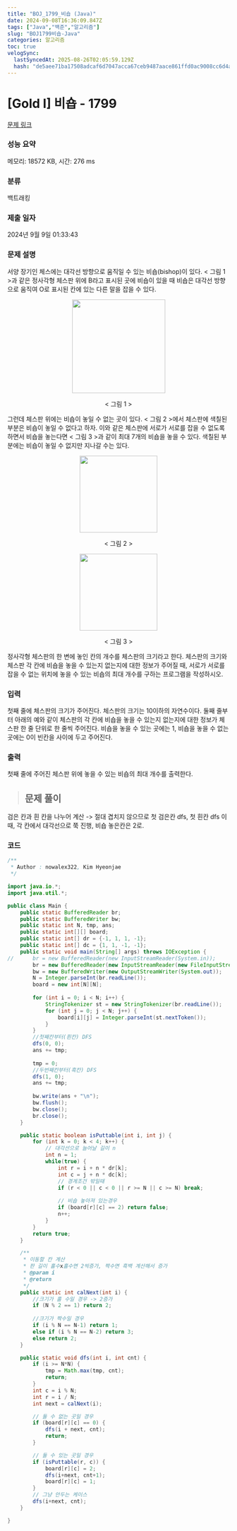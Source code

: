 ```yaml
---
title: "BOJ_1799_비숍 (Java)"
date: 2024-09-08T16:36:09.847Z
tags: ["Java","백준","알고리즘"]
slug: "BOJ1799비숍-Java"
categories: 알고리즘
toc: true
velogSync:
  lastSyncedAt: 2025-08-26T02:05:59.129Z
  hash: "de5aee71ba17508adcaf6d7047acca67ceb9487aace861ffd0ac9008cc6d4aae"
---
```


# [Gold I] 비숍 - 1799 

[문제 링크](https://www.acmicpc.net/problem/1799) 

### 성능 요약

메모리: 18572 KB, 시간: 276 ms

### 분류

백트래킹

### 제출 일자

2024년 9월 9일 01:33:43

### 문제 설명

<p>서양 장기인 체스에는 대각선 방향으로 움직일 수 있는 비숍(bishop)이 있다. < 그림 1 >과 같은 정사각형 체스판 위에 B라고 표시된 곳에 비숍이 있을 때 비숍은 대각선 방향으로 움직여 O로 표시된 칸에 있는 다른 말을 잡을 수 있다.</p>

<p style="text-align: center;"><img alt="" src="https://upload.acmicpc.net/c3f4ac55-3e37-4bed-a381-7d407b2f9b4f/-/preview/" style="width: 211px; height: 212px;"></p>

<p style="text-align: center;">< 그림 1 ></p>

<p>그런데 체스판 위에는 비숍이 놓일 수 없는 곳이 있다. < 그림 2 >에서 체스판에 색칠된 부분은 비숍이 놓일 수 없다고 하자. 이와 같은 체스판에 서로가 서로를 잡을 수 없도록 하면서 비숍을 놓는다면 < 그림 3 >과 같이 최대 7개의 비숍을 놓을 수 있다.  색칠된 부분에는 비숍이 놓일 수 없지만 지나갈 수는 있다.</p>

<p style="text-align: center;"><img alt="" src="https://upload.acmicpc.net/3d44f5a2-bd28-41bd-9959-0f8f8bfbff3f/-/preview/" style="width: 176px; height: 174px;"></p>

<p style="text-align: center;">< 그림 2 ></p>

<p style="text-align: center;"><img alt="" src="https://upload.acmicpc.net/49405f78-09c9-4220-8687-ec3269dd6c1b/-/preview/" style="width: 176px; height: 174px;"></p>

<p style="text-align: center;">< 그림 3 ></p>

<p>정사각형 체스판의 한 변에 놓인 칸의 개수를 체스판의 크기라고 한다. 체스판의 크기와 체스판 각 칸에 비숍을 놓을 수 있는지 없는지에 대한 정보가 주어질 때, 서로가 서로를 잡을 수 없는 위치에 놓을 수 있는 비숍의 최대 개수를 구하는 프로그램을 작성하시오.</p>

### 입력 

 <p>첫째 줄에 체스판의 크기가 주어진다. 체스판의 크기는 10이하의 자연수이다. 둘째 줄부터 아래의 예와 같이 체스판의 각 칸에 비숍을 놓을 수 있는지 없는지에 대한 정보가 체스판 한 줄 단위로 한 줄씩 주어진다. 비숍을 놓을 수 있는 곳에는 1, 비숍을 놓을 수 없는 곳에는 0이 빈칸을 사이에 두고 주어진다.</p>

### 출력 

 <p>첫째 줄에 주어진 체스판 위에 놓을 수 있는 비숍의 최대 개수를 출력한다.</p>

> ## 문제 풀이
  
  검은 칸과 흰 칸을 나누어 계산 -> 절대 겹치지 않으므로
  첫 검은칸 dfs, 첫 흰칸 dfs
  이때, 각 칸에서 대각선으로 쭉 진행, 비숍 놓은칸은 2로.
  
  
### 코드
```java
/**
 * Author : nowalex322, Kim Hyeonjae
 */

import java.io.*;
import java.util.*;

public class Main {
    public static BufferedReader br;
    public static BufferedWriter bw;
    public static int N, tmp, ans;
    public static int[][] board;
    public static int[] dr = {-1, 1, 1, -1};
    public static int[] dc = {1, 1, -1, -1};
    public static void main(String[] args) throws IOException {
//    	br = new BufferedReader(new InputStreamReader(System.in));
    	br = new BufferedReader(new InputStreamReader(new FileInputStream("input.txt")));
    	bw = new BufferedWriter(new OutputStreamWriter(System.out));
    	N = Integer.parseInt(br.readLine());
    	board = new int[N][N];
    	
    	for (int i = 0; i < N; i++) {
    		StringTokenizer st = new StringTokenizer(br.readLine());
    		for (int j = 0; j < N; j++) {
    			board[i][j] = Integer.parseInt(st.nextToken());
    		}
    	}
    	//첫째칸부터(흰칸) DFS
        dfs(0, 0);
        ans += tmp;
        
        tmp = 0;
        //두번째칸부터(흑칸) DFS
        dfs(1, 0);
        ans += tmp;
        
        bw.write(ans + "\n");
        bw.flush();
        bw.close();
        br.close();
    }

    public static boolean isPuttable(int i, int j) {
        for (int k = 0; k < 4; k++) {
        	// 대각선으로 늘어날 길이 n
            int n = 1;
            while(true) {
                int r = i + n * dr[k];
                int c = j + n * dc[k];
                // 경계조건 밖일때
                if (r < 0 || c < 0 || r >= N || c >= N) break;
                    
                // 비숍 놓아져 있는경우
                if (board[r][c] == 2) return false;
                n++;
            }
        }
        return true;
    }

    /**
     * 이동할 칸 계산
     * 판 길이 홀수x홀수면 2씩증가, 짝수면 흑백 계산해서 증가
     * @param i
     * @return
     */
    public static int calNext(int i) {
        //크기가 홀 수일 경우 -> 2증가
        if (N % 2 == 1) return 2;
        
        //크기가 짝수일 경우
        if (i % N == N-1) return 1;
        else if (i % N == N-2) return 3;
        else return 2;
    }

    public static void dfs(int i, int cnt) {
        if (i >= N*N) {
            tmp = Math.max(tmp, cnt);
            return;
        }
        int c = i % N;
        int r = i / N;
        int next = calNext(i);

        // 둘 수 없는 곳일 경우
        if (board[r][c] == 0) {
            dfs(i + next, cnt);
            return;
        }

        // 둘 수 있는 곳일 경우
        if (isPuttable(r, c)) {
            board[r][c] = 2;
            dfs(i+next, cnt+1);
            board[r][c] = 1;
        }
        // 그냥 안두는 케이스
        dfs(i+next, cnt);
    }

}
```